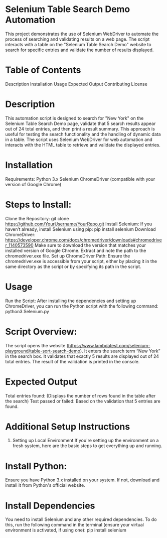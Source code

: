 # Selenium Table Search Demo Automation
This project demonstrates the use of Selenium WebDriver to automate the process of searching and validating results on a web page. The script interacts with a table on the "Selenium Table Search Demo" website to search for specific entries and validate the number of results displayed.

# Table of Contents
Description
Installation
Usage
Expected Output
Contributing
License

# Description
This automation script is designed to search for "New York" on the Selenium Table Search Demo page, validate that 5 search results appear out of 24 total entries, and then print a result summary. This approach is useful for testing the search functionality and the handling of dynamic data in a table.
The script uses Selenium WebDriver for web automation and interacts with the HTML table to retrieve and validate the displayed entries.


# Installation
Requirements:
Python 3.x
Selenium
ChromeDriver (compatible with your version of Google Chrome)

# Steps to Install:
Clone the Repository: git clone https://github.com/YourUsername/YourRepo.git
Install Selenium: If you haven’t already, install Selenium using pip: pip install selenium
Download ChromeDriver: https://developer.chrome.com/docs/chromedriver/downloads#chromedriver_1140573590
Make sure to download the version that matches your installed version of Google Chrome.
Extract and note the path to the chromedriver.exe file.
Set up ChromeDriver Path: Ensure the chromedriver.exe is accessible from your script, either by placing it in the same directory as the script or by specifying its path in the script.

# Usage
Run the Script: After installing the dependencies and setting up ChromeDriver, you can run the Python script with the following command: python3 Selenium.py

# Script Overview:
The script opens the website (https://www.lambdatest.com/selenium-playground/table-sort-search-demo).
It enters the search term “New York” in the search box.
It validates that exactly 5 results are displayed out of 24 total entries.
The result of the validation is printed in the console.

# Expected Output
Total entries found: (Displays the number of rows found in the table after the search)
Test passed or failed: Based on the validation that 5 entries are found.

# Additional Setup Instructions
1. Setting up Local Environment
If you're setting up the environment on a fresh system, here are the basic steps to get everything up and running.

# Install Python:
Ensure you have Python 3.x installed on your system. If not, download and install it from Python's official website.

# Install Dependencies
You need to install Selenium and any other required dependencies. To do this, run the following command in the terminal (ensure your virtual environment is activated, if using one):
pip install selenium

